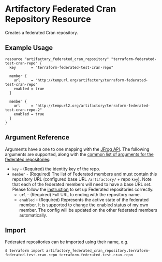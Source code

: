 # Artifactory Federated Cran Repository Resource

Creates a federated Cran repository.

## Example Usage

```hcl
resource "artifactory_federated_cran_repository" "terraform-federated-test-cran-repo" {
  key       = "terraform-federated-test-cran-repo"

  member {
    url     = "http://tempurl.org/artifactory/terraform-federated-test-cran-repo"
    enabled = true
  }

  member {
    url     = "http://tempurl2.org/artifactory/terraform-federated-test-cran-repo-2"
    enabled = true
  }
}
```

## Argument Reference

Arguments have a one to one mapping with the [JFrog API](https://www.jfrog.com/confluence/display/JFROG/Repository+Configuration+JSON#RepositoryConfigurationJSON-FederatedRepository). 
The following arguments are supported, along with the [common list of arguments for the federated repositories](local.md):

* `key` - (Required) the identity key of the repo.
* `member` - (Required) The list of Federated members and must contain this repository URL (configured base URL
  `/artifactory/` + repo `key`). Note that each of the federated members will need to have a base URL set.
  Please follow the [instruction](https://www.jfrog.com/confluence/display/JFROG/Working+with+Federated+Repositories#WorkingwithFederatedRepositories-SettingUpaFederatedRepository)
  to set up Federated repositories correctly.
  * `url` - (Required) Full URL to ending with the repository name.
  * `enabled` - (Required) Represents the active state of the federated member. It is supported to change the enabled
    status of my own member. The config will be updated on the other federated members automatically.



## Import

Federated repositories can be imported using their name, e.g.
```
$ terraform import artifactory_federated_cran_repository.terraform-federated-test-cran-repo terraform-federated-test-cran-repo
```